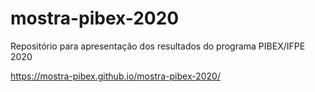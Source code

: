 # mostra-pibex-2020
Repositório para apresentação dos resultados do programa PIBEX/IFPE 2020

https://mostra-pibex.github.io/mostra-pibex-2020/